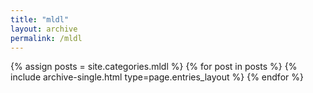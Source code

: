 ```yaml
---
title: "mldl"
layout: archive
permalink: /mldl
---
```



{% assign posts = site.categories.mldl %}
{% for post in posts %} {% include archive-single.html type=page.entries_layout %} {% endfor %}
